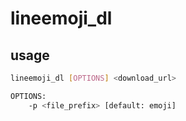 # lineemoji_dl

## usage

```sh
lineemoji_dl [OPTIONS] <download_url>

OPTIONS:
    -p <file_prefix> [default: emoji]
```
